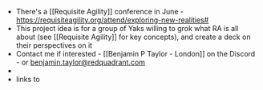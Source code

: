 - There's a [[Requisite Agility]] conference in June - https://requisiteagility.org/attend/exploring-new-realities#
- This project idea is for a group of Yaks willing to grok what RA is all about (see [[Requisite Agility]] for key concepts), and create a deck on their perspectives on it
- Contact me if interested - [[Benjamin P Taylor - London]] on the Discord - or benjamin.taylor@redquadrant.com
- 
- links to 
